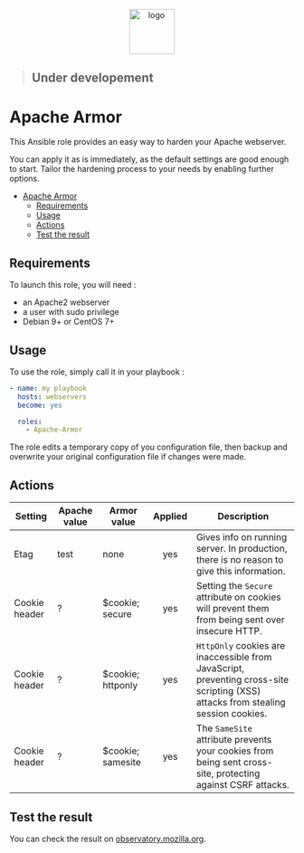 <p align="center">
<img width="80px" src="https://image.flaticon.com/icons/svg/1000/1000913.svg" alt="logo">
</p>

>## Under developement

# Apache Armor

This Ansible role provides an easy way to harden your Apache webserver.

You can apply it as is immediately, as the default settings are good enough to start. Tailor the hardening process to your needs by enabling further options.

- [Apache Armor](#apache-armor)
  - [Requirements](#requirements)
  - [Usage](#usage)
  - [Actions](#actions)
  - [Test the result](#test-the-result)

## Requirements

To launch this role, you will need :

- an Apache2 webserver
- a user with sudo privilege
- Debian 9+ or CentOS 7+

## Usage

To use the role, simply call it in your playbook :
```yaml
- name: my playbook
  hosts: webservers
  become: yes

  roles:
    - Apache-Armor
```

The role edits a temporary copy of you configuration file, then backup and overwrite your original configuration file if changes were made.

## Actions

| Setting       | Apache value | Armor value       | Applied | Description                                                                                                                       |
| ------------- | ------------ | ----------------- | :-----: | --------------------------------------------------------------------------------------------------------------------------------- |
| Etag          | test         | none              |   yes   | Gives info on running server. In production, there is no reason to give this information.                                         |
| Cookie header | ?            | $cookie; secure   |   yes   | Setting the `Secure` attribute on cookies will prevent them from being sent over insecure HTTP.                                   |
| Cookie header | ?            | $cookie; httponly |   yes   | `HttpOnly` cookies are inaccessible from JavaScript, preventing cross-site scripting (XSS) attacks from stealing session cookies. |
| Cookie header | ?            | $cookie; samesite |   yes   | The `SameSite` attribute prevents your cookies from being sent cross-site, protecting against CSRF attacks.                       |

## Test the result

You can check the result on [observatory.mozilla.org](https://observatory.mozilla.org).

